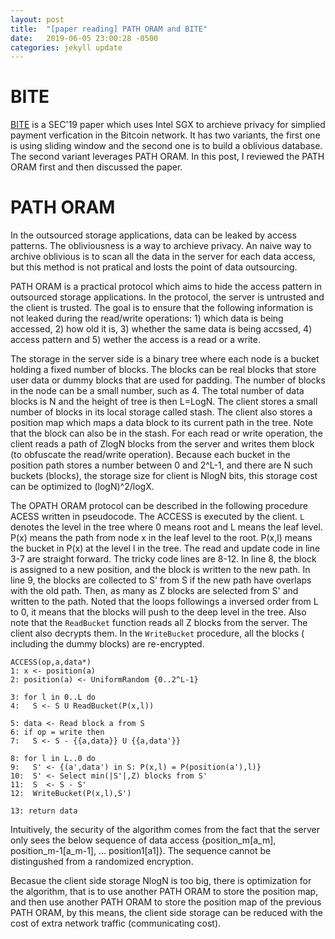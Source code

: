 ```yaml
---
layout: post
title:  "[paper reading] PATH ORAM and BITE"
date:   2019-06-05 23:00:28 -0500
categories: jekyll update
---
```

# BITE

[BITE](https://www.usenix.org/system/files/sec19fall_matetic_prepub.pdf) is a SEC'19 paper which uses Intel SGX to archieve privacy for simplied payment verfication in the Bitcoin network. It has two variants, the first one is using sliding window and the second one is to build a oblivious database. The second variant leverages PATH ORAM. In this post, I reviewed the PATH ORAM first and then discussed the paper.


# PATH ORAM

In the outsourced storage applications, data can be leaked by access patterns. The obliviousness is a way to archieve privacy. An naive way to archive oblivious is to scan all the data in the server for each data access, but this method is not pratical and losts the point of data outsourcing.

PATH ORAM is a practical protocol which aims to hide the access pattern in outsourced storage applications. In the protocol, the server is untrusted and the client is trusted. The goal is to ensure that the following information is not leaked during the read/write operations: 1) which data is being accessed, 2) how old it is, 3) whether the same data is being accssed, 4) access pattern and 5) wether the access is a read or a write. 

The storage in the server side is a binary tree where each node is a bucket holding a fixed number of blocks. The blocks can be real blocks that store user data or dummy blocks that are used for padding. The number of blocks in the node can be a small number, such as 4. The total number of data blocks is N and the height of tree is then L=LogN. The client stores a small number of blocks in its local storage called stash. The client also stores a position map which maps a data block to its current path in the tree. Note that the block can also be in the stash. For each read or write operation, the client reads a path of ZlogN blocks from the server and writes them block (to obfuscate the read/write operation). Because each bucket in the position path stores a number between 0 and 2^L-1, and there are N such buckets (blocks), the storage size for client is NlogN bits, this storage cost can be optimized to (logN)^2/logX.  

The OPATH ORAM protocol can be described in the following procedure ACESS written in pseudocode. The ACCESS is executed by the client. `L` denotes the level in the tree where 0 means root and L means the leaf level. P(x) means the path from node x in the leaf level to the root. P(x,l) means the bucket in P(x) at the level l in the tree. The read and update code in line 3-7 are straight forward. The tricky code lines are 8-12. In line 8, the block is assigned to a new position, and the block is written to the new path. In line 9, the blocks are collected to S' from S if the new path have overlaps with the old path. Then, as many as Z blocks are selected from S' and written to the path. Noted that the loops followings a inversed order from L to 0, it means that the blocks will push to the deep level in the tree. Also note that the `ReadBucket` function reads all Z blocks from the server. The client also decrypts them. In the `WriteBucket` procedure, all the blocks ( including the dummy blocks) are re-encrypted.  

```
ACCESS(op,a,data*)
1: x <- position(a)
2: position(a) <- UniformRandom {0..2^L-1}

3: for l in 0..L do
4:   S <- S U ReadBucket(P(x,l))

5: data <- Read block a from S
6: if op = write then
7:   S <- S - {{a,data}} U {{a,data'}}

8: for l in L..0 do
9:   S' <- {(a',data') in S: P(x,l) = P(position(a'),l)}
10:  S' <- Select min(|S'|,Z) blocks from S'
11:  S  <- S - S'
12:  WriteBucket(P(x,l),S')

13: return data
```

Intuitively, the security of the algorithm comes from the fact that the server only sees the below sequence of data access {position_m[a_m], position_m-1[a_m-1], ... position1[a1]}. The sequence cannot be distingushed from a randomized encryption. 

Becasue the client side storage NlogN is too big, there is optimization for the algorithm, that is to use another PATH ORAM to store the position map, and then use another PATH ORAM to store the position map of the previous PATH ORAM, by this means, the client side storage can be reduced with the cost of extra network traffic (communicating cost).
